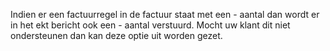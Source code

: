 Indien er een factuurregel in de factuur staat met een - aantal dan wordt er in het ekt bericht ook een - aantal verstuurd. Mocht uw klant dit niet ondersteunen dan kan deze optie uit worden gezet.